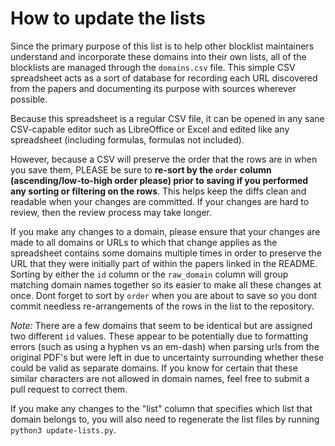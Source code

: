 # How to update the lists

Since the primary purpose of this list is to help other blocklist maintainers understand and incorporate these domains into their own lists, all of the blocklists are managed through the `domains.csv` file. This simple CSV spreadsheet acts as a sort of database for recording each URL discovered from the papers and documenting its purpose with sources wherever possible.

Because this spreadsheet is a regular CSV file, it can be opened in any sane CSV-capable editor such as LibreOffice or Excel and edited like any spreadsheet (including formulas, formulas not included).

However, because a CSV will preserve the order that the rows are in when you save them, PLEASE be sure to **re-sort by the `order` column (ascending/low-to-high order please) prior to saving if you performed any sorting or filtering on the rows**. This helps keep the diffs clean and readable when your changes are committed. If your changes are hard to review, then the review process may take longer.

If you make any changes to a domain, please ensure that your changes are made to all domains or URLs to which that change applies as the spreadsheet contains some domains multiple times in order to preserve the URL that they were initially part of within the papers linked in the README. Sorting by either the `id` column or the `raw_domain` column will group matching domain names together so its easier to make all these changes at once. Dont forget to sort by `order` when you are about to save so you dont commit needless re-arrangements of the rows in the list to the repository.

*Note:* There are a few domains that seem to be identical but are assigned two different `id` values. These appear to be potentially due to formatting errors (such as using a hyphen vs an em-dash) when parsing urls from the original PDF's but were left in due to uncertainty surrounding whether these could be valid as separate domains. If you know for certain that these similar characters are not allowed in domain names, feel free to submit a pull request to correct them.

If you make any changes to the "list" column that specifies which list that domain belongs to, you will also need to regenerate the list files by running `python3 update-lists.py`.


